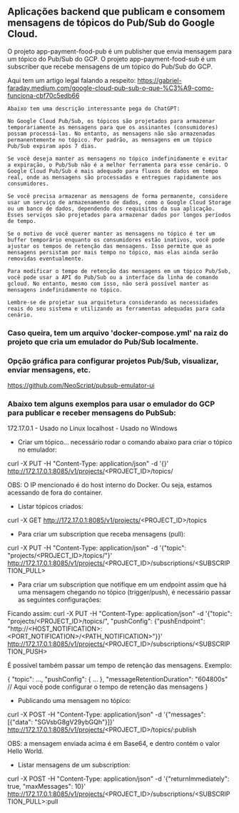 ## Aplicações backend que publicam e consomem mensagens de tópicos do Pub/Sub do Google Cloud.

O projeto app-payment-food-pub é um publisher que envia mensagem para um tópico do Pub/Sub do GCP.
O projeto app-payment-food-sub é um subscriber que recebe mensagens de um tópico do Pub/Sub do GCP.

Aqui tem um artigo legal falando a respeito:
https://gabriel-faraday.medium.com/google-cloud-pub-sub-o-que-%C3%A9-como-funciona-cbf70c5edb66

```
Abaixo tem uma descrição interessante pega do ChatGPT:

No Google Cloud Pub/Sub, os tópicos são projetados para armazenar temporariamente as mensagens para que os assinantes (consumidores) possam processá-las. No entanto, as mensagens não são armazenadas permanentemente no tópico. Por padrão, as mensagens em um tópico Pub/Sub expiram após 7 dias.

Se você deseja manter as mensagens no tópico indefinidamente e evitar a expiração, o Pub/Sub não é a melhor ferramenta para esse cenário. O Google Cloud Pub/Sub é mais adequado para fluxos de dados em tempo real, onde as mensagens são processadas e entregues rapidamente aos consumidores.

Se você precisa armazenar as mensagens de forma permanente, considere usar um serviço de armazenamento de dados, como o Google Cloud Storage ou um banco de dados, dependendo dos requisitos da sua aplicação. Esses serviços são projetados para armazenar dados por longos períodos de tempo.

Se o motivo de você querer manter as mensagens no tópico é ter um buffer temporário enquanto os consumidores estão inativos, você pode ajustar os tempos de retenção das mensagens. Isso permite que as mensagens persistam por mais tempo no tópico, mas elas ainda serão removidas eventualmente.

Para modificar o tempo de retenção das mensagens em um tópico Pub/Sub, você pode usar a API do Pub/Sub ou a interface da linha de comando gcloud. No entanto, mesmo com isso, não será possível manter as mensagens indefinidamente no tópico.

Lembre-se de projetar sua arquitetura considerando as necessidades reais do seu sistema e utilizando as ferramentas adequadas para cada cenário.
```

### Caso queira, tem um arquivo 'docker-compose.yml' na raiz do projeto que cria um emulador do Pub/Sub localmente.

### Opção gráfica para configurar projetos Pub/Sub, visualizar, enviar mensagens, etc.
https://github.com/NeoScript/pubsub-emulator-ui

### Abaixo tem alguns exemplos para usar o emulador do GCP para publicar e receber mensagens do PubSub:

172.17.0.1 - Usado no Linux
localhost - Usado no Windows

- Criar um tópico... necessário rodar o comando abaixo para criar o tópico no emulador:

curl -X PUT -H "Content-Type: application/json" -d '{}' http://172.17.0.1:8085/v1/projects/<PROJECT_ID>/topics/<TOPIC>

OBS: O IP mencionado é do host interno do Docker. Ou seja, estamos acessando de fora do container.

- Listar tópicos criados:

curl -X GET http://172.17.0.1:8085/v1/projects/<PROJECT_ID>/topics

- Para criar um subscription que receba mensagens (pull):

curl -X PUT -H "Content-Type: application/json" -d '{"topic": "projects/<PROJECT_ID>/topics/<TOPIC>"}' http://172.17.0.1:8085/v1/projects/<PROJECT_ID>/subscriptions/<SUBSCRIPTION_PULL>

- Para criar um subscription que notifique em um endpoint assim que há uma mensagem chegando no tópico (trigger/push), é necessário passar as seguintes configurações:

Ficando assim:
curl -X PUT -H "Content-Type: application/json" -d '{"topic": "projects/<PROJECT_ID>/topics/<TOPIC>", "pushConfig": {"pushEndpoint": "http://<HOST_NOTIFICATION>:<PORT_NOTIFICATION>/<PATH_NOTIFICATION>"}}' http://172.17.0.1:8085/v1/projects/<PROJECT_ID>/subscriptions/<SUBSCRIPTION_PUSH>

É possível também passar um tempo de retenção das mensagens. Exemplo:

{
  "topic": ...,
  "pushConfig": {
    ...
  },
  "messageRetentionDuration": "604800s" // Aqui você pode configurar o tempo de retenção das mensagens
}

- Publicando uma mensagem no tópico:

curl -X POST -H "Content-Type: application/json" -d '{"messages": [{"data": "SGVsbG8gV29ybGQh"}]}' http://172.17.0.1:8085/v1/projects/<PROJECT_ID>/topics/<TOPIC>:publish

OBS: a mensagem enviada acima é em Base64, e dentro contém o valor Hello World.

- Listar mensagens de um subscription:

curl -X POST -H "Content-Type: application/json" -d '{"returnImmediately": true, "maxMessages": 10}' http://172.17.0.1:8085/v1/projects/<PROJECT_ID>/subscriptions/<SUBSCRIPTION_PULL>:pull
